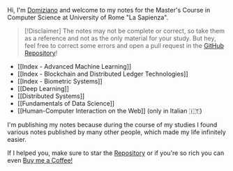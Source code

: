 Hi, I'm [Domiziano](https://domiziano.netlify.app) and welcome to my notes for the Master's Course in Computer Science at University of Rome "La Sapienza".

>[!Disclaimer]
>The notes may not be complete or correct, so take them as a reference and not as the only material for your study.
>But hey, feel free to correct some errors and open a pull request in the [GitHub Repository](https://github.com/DomizianoScarcelli/computer-science-sapienza-notes)!

- [[Index - Advanced Machine Learning]]
- [[Index - Blockchain and Distributed Ledger Technologies]]
- [[Index - Biometric Systems]]
- [[Deep Learning]]
- [[Distributed Systems]]
- [[Fundamentals of Data Science]]
- [[Human-Computer Interaction on the Web]] (only in Italian 🇮🇹)

I'm publishing my notes because during the course of my studies I found various notes published by many other people, which made my life infinitely easier. 

If I helped you, make sure to star the [Repository](https://github.com/DomizianoScarcelli/computer-science-sapienza-notes) or if you're so rich you can even [Buy me a Coffee!](https://www.buymeacoffee.com/domizianoscarcelli)